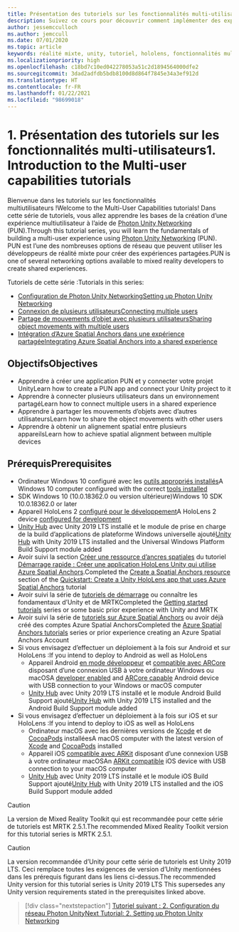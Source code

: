 ```yaml
---
title: Présentation des tutoriels sur les fonctionnalités multi-utilisateurs
description: Suivez ce cours pour découvrir comment implémenter des expériences multi-utilisateurs partagées dans une application HoloLens 2.
author: jessemcculloch
ms.author: jemccull
ms.date: 07/01/2020
ms.topic: article
keywords: réalité mixte, unity, tutoriel, hololens, fonctionnalités multi-utilisateurs, Photon, MRTK, mixed reality toolkit, UWP, ancres spatiales Azure
ms.localizationpriority: high
ms.openlocfilehash: c18bd7c10ed042278053a51c2d1894564000dfe2
ms.sourcegitcommit: 3dad2adfdb5bdb8100d8d864f7845e34a3ef912d
ms.translationtype: HT
ms.contentlocale: fr-FR
ms.lasthandoff: 01/22/2021
ms.locfileid: "98699018"
---
```

# <a name="1-introduction-to-the-multi-user-capabilities-tutorials"></a><span data-ttu-id="dbebb-104">1. Présentation des tutoriels sur les fonctionnalités multi-utilisateurs</span><span class="sxs-lookup"><span data-stu-id="dbebb-104">1. Introduction to the Multi-user capabilities tutorials</span></span>

<span data-ttu-id="dbebb-105">Bienvenue dans les tutoriels sur les fonctionnalités multiutilisateurs !</span><span class="sxs-lookup"><span data-stu-id="dbebb-105">Welcome to the Multi-User Capabilities tutorials!</span></span> <span data-ttu-id="dbebb-106">Dans cette série de tutoriels, vous allez apprendre les bases de la création d’une expérience multiutilisateur à l’aide de <a href="https://www.photonengine.com/PUN" target="_blank">Photon Unity Networking</a> (PUN).</span><span class="sxs-lookup"><span data-stu-id="dbebb-106">Through this tutorial series, you will learn the fundamentals of building a multi-user experience using <a href="https://www.photonengine.com/PUN" target="_blank">Photon Unity Networking</a> (PUN).</span></span> <span data-ttu-id="dbebb-107">PUN est l’une des nombreuses options de réseau que peuvent utiliser les développeurs de réalité mixte pour créer des expériences partagées.</span><span class="sxs-lookup"><span data-stu-id="dbebb-107">PUN is one of several networking options available to mixed reality developers to create shared experiences.</span></span>

<span data-ttu-id="dbebb-108">Tutoriels de cette série :</span><span class="sxs-lookup"><span data-stu-id="dbebb-108">Tutorials in this series:</span></span>

* [<span data-ttu-id="dbebb-109">Configuration de Photon Unity Networking</span><span class="sxs-lookup"><span data-stu-id="dbebb-109">Setting up Photon Unity Networking</span></span>](mr-learning-sharing-02.md)
* [<span data-ttu-id="dbebb-110">Connexion de plusieurs utilisateurs</span><span class="sxs-lookup"><span data-stu-id="dbebb-110">Connecting multiple users</span></span>](mr-learning-sharing-03.md)
* [<span data-ttu-id="dbebb-111">Partage de mouvements d’objet avec plusieurs utilisateurs</span><span class="sxs-lookup"><span data-stu-id="dbebb-111">Sharing object movements with multiple users</span></span>](mr-learning-sharing-04.md)
* [<span data-ttu-id="dbebb-112">Intégration d’Azure Spatial Anchors dans une expérience partagée</span><span class="sxs-lookup"><span data-stu-id="dbebb-112">Integrating Azure Spatial Anchors into a shared experience</span></span>](mr-learning-sharing-05.md)

## <a name="objectives"></a><span data-ttu-id="dbebb-113">Objectifs</span><span class="sxs-lookup"><span data-stu-id="dbebb-113">Objectives</span></span>

* <span data-ttu-id="dbebb-114">Apprendre à créer une application PUN et y connecter votre projet Unity</span><span class="sxs-lookup"><span data-stu-id="dbebb-114">Learn how to create a PUN app and connect your Unity project to it</span></span>
* <span data-ttu-id="dbebb-115">Apprendre à connecter plusieurs utilisateurs dans un environnement partagé</span><span class="sxs-lookup"><span data-stu-id="dbebb-115">Learn how to connect multiple users in a shared experience</span></span>
* <span data-ttu-id="dbebb-116">Apprendre à partager les mouvements d’objets avec d’autres utilisateurs</span><span class="sxs-lookup"><span data-stu-id="dbebb-116">Learn how to share the object movements with other users</span></span>
* <span data-ttu-id="dbebb-117">Apprendre à obtenir un alignement spatial entre plusieurs appareils</span><span class="sxs-lookup"><span data-stu-id="dbebb-117">Learn how to achieve spatial alignment between multiple devices</span></span>

## <a name="prerequisites"></a><span data-ttu-id="dbebb-118">Prérequis</span><span class="sxs-lookup"><span data-stu-id="dbebb-118">Prerequisites</span></span>

* <span data-ttu-id="dbebb-119">Ordinateur Windows 10 configuré avec les [outils appropriés installés](../../install-the-tools.md)</span><span class="sxs-lookup"><span data-stu-id="dbebb-119">A Windows 10 computer configured with the correct [tools installed](../../install-the-tools.md)</span></span>
* <span data-ttu-id="dbebb-120">SDK Windows 10 (10.0.18362.0 ou version ultérieure)</span><span class="sxs-lookup"><span data-stu-id="dbebb-120">Windows 10 SDK 10.0.18362.0 or later</span></span>
* <span data-ttu-id="dbebb-121">Appareil HoloLens 2 [configuré pour le développement](../../platform-capabilities-and-apis/using-visual-studio.md#enabling-developer-mode)</span><span class="sxs-lookup"><span data-stu-id="dbebb-121">A HoloLens 2 device [configured for development](../../platform-capabilities-and-apis/using-visual-studio.md#enabling-developer-mode)</span></span>
* <span data-ttu-id="dbebb-122"><a href="https://docs.unity3d.com/Manual/GettingStartedInstallingHub.html" target="_blank">Unity Hub</a> avec Unity 2019 LTS installé et le module de prise en charge de la build d’applications de plateforme Windows universelle ajouté</span><span class="sxs-lookup"><span data-stu-id="dbebb-122"><a href="https://docs.unity3d.com/Manual/GettingStartedInstallingHub.html" target="_blank">Unity Hub</a> with Unity 2019 LTS installed and the Universal Windows Platform Build Support module added</span></span>
* <span data-ttu-id="dbebb-123">Avoir suivi la section [Créer une ressource d’ancres spatiales](https://docs.microsoft.com/azure/spatial-anchors/quickstarts/get-started-unity-hololens#create-a-spatial-anchors-resource) du tutoriel [Démarrage rapide : Créer une application HoloLens Unity qui utilise Azure Spatial Anchors](https://docs.microsoft.com/azure/spatial-anchors/quickstarts/get-started-unity-hololens).</span><span class="sxs-lookup"><span data-stu-id="dbebb-123">Completed the [Create a Spatial Anchors resource](https://docs.microsoft.com/azure/spatial-anchors/quickstarts/get-started-unity-hololens#create-a-spatial-anchors-resource) section of the [Quickstart: Create a Unity HoloLens app that uses Azure Spatial Anchors](https://docs.microsoft.com/azure/spatial-anchors/quickstarts/get-started-unity-hololens) tutorial</span></span>
* <span data-ttu-id="dbebb-124">Avoir suivi la série de [tutoriels de démarrage](mr-learning-base-01.md) ou connaître les fondamentaux d’Unity et de MRTK</span><span class="sxs-lookup"><span data-stu-id="dbebb-124">Completed the [Getting started tutorials](mr-learning-base-01.md) series or some basic prior experience with Unity and MRTK</span></span>
* <span data-ttu-id="dbebb-125">Avoir suivi la série de [tutoriels sur Azure Spatial Anchors](mr-learning-asa-01.md) ou avoir déjà créé des comptes Azure Spatial Anchors</span><span class="sxs-lookup"><span data-stu-id="dbebb-125">Completed the [Azure Spatial Anchors tutorials](mr-learning-asa-01.md) series or prior experience creating an Azure Spatial Anchors Account</span></span>
* <span data-ttu-id="dbebb-126">Si vous envisagez d’effectuer un déploiement à la fois sur Android et sur HoloLens :</span><span class="sxs-lookup"><span data-stu-id="dbebb-126">If you intend to deploy to Android as well as HoloLens</span></span>
  * <span data-ttu-id="dbebb-127">Appareil Android <a href="https://developer.android.com/studio/debug/dev-options" target="_blank">en mode développeur</a> et <a href="https://developers.google.com/ar/discover/supported-devices" target="_blank">compatible avec ARCore</a> disposant d’une connexion USB à votre ordinateur Windows ou macOS</span><span class="sxs-lookup"><span data-stu-id="dbebb-127">A <a href="https://developer.android.com/studio/debug/dev-options" target="_blank">developer enabled</a> and <a href="https://developers.google.com/ar/discover/supported-devices" target="_blank">ARCore capable</a> Android device with USB connection to your Windows or macOS computer</span></span>
  * <span data-ttu-id="dbebb-128"><a href="https://docs.unity3d.com/Manual/GettingStartedInstallingHub.html" target="_blank">Unity Hub</a> avec Unity 2019 LTS installé et le module Android Build Support ajouté</span><span class="sxs-lookup"><span data-stu-id="dbebb-128"><a href="https://docs.unity3d.com/Manual/GettingStartedInstallingHub.html" target="_blank">Unity Hub</a> with Unity 2019 LTS installed and the Android Build Support module added</span></span>
* <span data-ttu-id="dbebb-129">Si vous envisagez d’effectuer un déploiement à la fois sur iOS et sur HoloLens :</span><span class="sxs-lookup"><span data-stu-id="dbebb-129">If you intend to deploy to iOS as well as HoloLens</span></span>
  * <span data-ttu-id="dbebb-130">Ordinateur macOS avec les dernières versions de <a href="https://geo.itunes.apple.com/us/app/xcode/id497799835?mt=12" target="_blank">Xcode</a> et de <a href="https://cocoapods.org" target="_blank">CocoaPods</a> installées</span><span class="sxs-lookup"><span data-stu-id="dbebb-130">A macOS computer with the latest version of <a href="https://geo.itunes.apple.com/us/app/xcode/id497799835?mt=12" target="_blank">Xcode</a> and <a href="https://cocoapods.org" target="_blank">CocoaPods</a> installed</span></span>
  * <span data-ttu-id="dbebb-131">Appareil iOS <a href="https://developer.apple.com/documentation/arkit/verifying_device_support_and_user_permission" target="_blank">compatible avec ARKit</a> disposant d’une connexion USB à votre ordinateur macOS</span><span class="sxs-lookup"><span data-stu-id="dbebb-131">An <a href="https://developer.apple.com/documentation/arkit/verifying_device_support_and_user_permission" target="_blank">ARKit compatible</a> iOS device with USB connection to your macOS computer</span></span>
  * <span data-ttu-id="dbebb-132"><a href="https://docs.unity3d.com/Manual/GettingStartedInstallingHub.html" target="_blank">Unity Hub</a> avec Unity 2019 LTS installé et le module iOS Build Support ajouté</span><span class="sxs-lookup"><span data-stu-id="dbebb-132"><a href="https://docs.unity3d.com/Manual/GettingStartedInstallingHub.html" target="_blank">Unity Hub</a> with Unity 2019 LTS installed and the iOS Build Support module added</span></span>

> [!CAUTION]
> <span data-ttu-id="dbebb-133">La version de Mixed Reality Toolkit qui est recommandée pour cette série de tutoriels est MRTK 2.5.1.</span><span class="sxs-lookup"><span data-stu-id="dbebb-133">The recommended Mixed Reality Toolkit version for this tutorial series is MRTK 2.5.1.</span></span>

> [!CAUTION]
> <span data-ttu-id="dbebb-134">La version recommandée d’Unity pour cette série de tutoriels est Unity 2019 LTS. Ceci remplace toutes les exigences de version d’Unity mentionnées dans les prérequis figurant dans les liens ci-dessus.</span><span class="sxs-lookup"><span data-stu-id="dbebb-134">The recommended Unity version for this tutorial series is Unity 2019 LTS This supersedes any Unity version requirements stated in the prerequisites linked above.</span></span>

> [!div class="nextstepaction"]
> [<span data-ttu-id="dbebb-135">Tutoriel suivant : 2. Configuration du réseau Photon Unity</span><span class="sxs-lookup"><span data-stu-id="dbebb-135">Next Tutorial: 2. Setting up Photon Unity Networking</span></span>](mr-learning-sharing-02.md)
